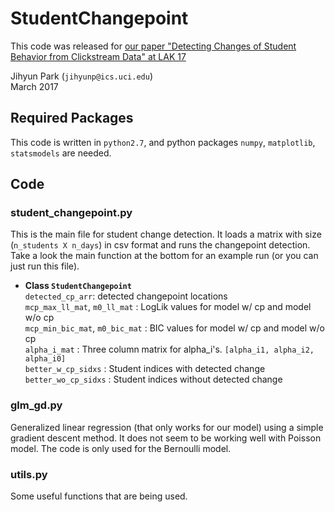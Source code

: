 # StudentChangepoint
This code was released for [our paper "Detecting Changes of Student Behavior from Clickstream Data" at LAK 17](http://dl.acm.org/citation.cfm?id=3027430)

Jihyun Park (`jihyunp@ics.uci.edu`)<br>
March 2017

## Required Packages
This code is written in `python2.7`, 
and python packages `numpy`, `matplotlib`, `statsmodels` are needed.


## Code
### student_changepoint.py
This is the main file for student change detection.
It loads a matrix with size (`n_students X n_days`) in csv format and runs the changepoint detection.
Take a look the main function at the bottom for an example run (or you can just run this file).

* __Class `StudentChangepoint`__<br>
`detected_cp_arr`: detected changepoint locations<br>
`mcp_max_ll_mat`, `m0_ll_mat` : LogLik values for model w/ cp and model w/o cp<br>
`mcp_min_bic_mat`, `m0_bic_mat` : BIC values for model w/ cp and model w/o cp<br>
`alpha_i_mat` : Three column matrix for alpha_i's. `[alpha_i1, alpha_i2, alpha_i0]`<br>
`better_w_cp_sidxs` : Student indices with detected change<br>
`better_wo_cp_sidxs` : Student indices without detected change<br>

### glm_gd.py
Generalized linear regression (that only works for our model) using a simple gradient descent method.
It does not seem to be working well with Poisson model. The code is only used for the Bernoulli model.

### utils.py
Some useful functions that are being used.

